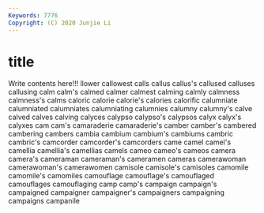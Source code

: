 ```yaml
---
Keywords: 7776
Copyright: (C) 2020 Junjie Li
---
```


# title

Write contents here!!!
llower 
callowest 
calls 
callus 
callus's
callused 
calluses 
callusing 
calm 
calm's 
calmed 
calmer 
calmest 
calming 
calmly
calmness 
calmness's 
calms 
caloric 
calorie 
calorie's 
calories 
calorific 
calumniate 
calumniated
calumniates 
calumniating 
calumnies 
calumny 
calumny's 
calve 
calved 
calves 
calving 
calyces
calypso 
calypso's 
calypsos 
calyx 
calyx's 
calyxes 
cam 
cam's 
camaraderie 
camaraderie's
camber 
camber's 
cambered 
cambering 
cambers 
cambia 
cambium 
cambium's 
cambiums 
cambric
cambric's 
camcorder 
camcorder's 
camcorders 
came 
camel 
camel's 
camellia 
camellia's 
camellias
camels 
cameo 
cameo's 
cameos 
camera 
camera's 
cameraman 
cameraman's 
cameramen 
cameras
camerawoman 
camerawoman's 
camerawomen 
camisole 
camisole's 
camisoles 
camomile 
camomile's 
camomiles 
camouflage
camouflage's 
camouflaged 
camouflages 
camouflaging 
camp 
camp's 
campaign 
campaign's 
campaigned 
campaigner
campaigner's 
campaigners 
campaigning 
campaigns 
campanile 
